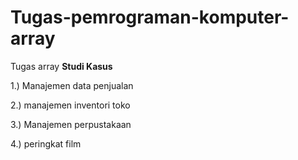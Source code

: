 # Tugas-pemrograman-komputer-array
Tugas array
**Studi Kasus**

1.) Manajemen data penjualan

2.) manajemen inventori toko

3.) Manajemen perpustakaan

4.) peringkat film

